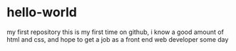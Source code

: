 # hello-world
my first repository
this is my first time on github, i know a good amount of html and css, and hope to get a job as a front end web developer some day
